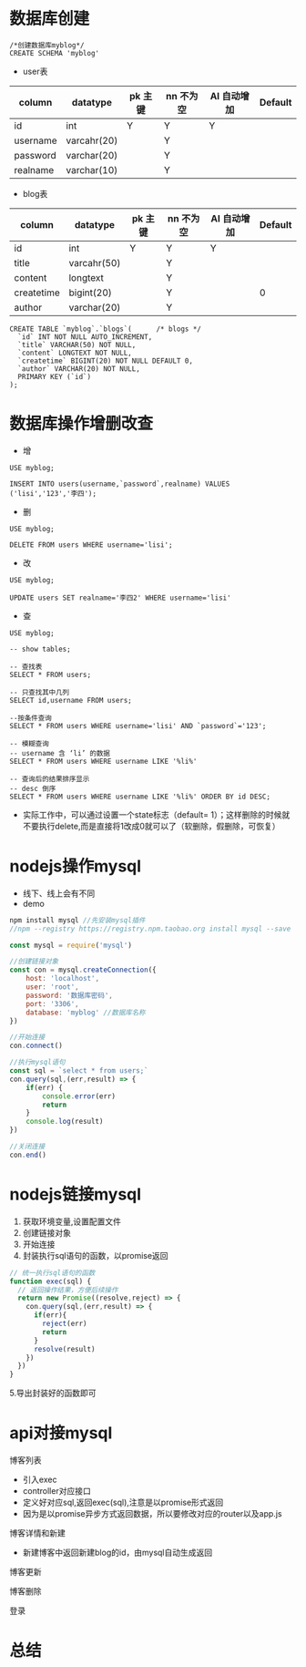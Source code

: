 # 数据库创建

```mysql
/*创建数据库myblog*/
CREATE SCHEMA 'myblog'
```

- user表

| column   | datatype    | pk 主键 | nn 不为空 | AI 自动增加 | Default |
| -------- | ----------- | ------- | --------- | ----------- | ------- |
| id       | int         | Y       | Y         | Y           |         |
| username | varcahr(20) |         | Y         |             |         |
| password | varchar(20) |         | Y         |             |         |
| realname | varchar(10) |         | Y         |             |         |

- blog表

| column     | datatype    | pk 主键 | nn 不为空 | AI 自动增加 | Default |
| ---------- | ----------- | ------- | --------- | ----------- | ------- |
| id         | int         | Y       | Y         | Y           |         |
| title      | varcahr(50) |         | Y         |             |         |
| content    | longtext    |         | Y         |             |         |
| createtime | bigint(20)  |         | Y         |             | 0       |
| author     | varchar(20) |         | Y         |             |         |

```mysql
CREATE TABLE `myblog`.`blogs`(		/* blogs */  
  `id` INT NOT NULL AUTO_INCREMENT,
  `title` VARCHAR(50) NOT NULL,
  `content` LONGTEXT NOT NULL,
  `createtime` BIGINT(20) NOT NULL DEFAULT 0,
  `author` VARCHAR(20) NOT NULL,
  PRIMARY KEY (`id`)
);
```



# 数据库操作增删改查

- 增

```mysql
USE myblog;

INSERT INTO users(username,`password`,realname) VALUES ('lisi','123','李四');
```

- 删

```mysql
USE myblog;

DELETE FROM users WHERE username='lisi';
```

- 改

```mysql
USE myblog;

UPDATE users SET realname='李四2' WHERE username='lisi'
```

- 查

```mysql
USE myblog;

-- show tables;

-- 查找表
SELECT * FROM users;

-- 只查找其中几列
SELECT id,username FROM users;

--按条件查询
SELECT * FROM users WHERE username='lisi' AND `password`='123';

-- 模糊查询
-- username 含 ‘li’ 的数据
SELECT * FROM users WHERE username LIKE '%li%'

-- 查询后的结果排序显示
-- desc 倒序
SELECT * FROM users WHERE username LIKE '%li%' ORDER BY id DESC;
```

- 实际工作中，可以通过设置一个state标志（default= 1）；这样删除的时候就不要执行delete,而是直接将1改成0就可以了（软删除，假删除，可恢复）

# nodejs操作mysql

- 线下、线上会有不同
- demo

```javascript
npm install mysql //先安装mysql插件
//npm --registry https://registry.npm.taobao.org install mysql --save

const mysql = require('mysql')

//创建链接对象
const con = mysql.createConnection({
	host: 'localhost',
	user: 'root',
	password: '数据库密码',
	port: '3306',
	database: 'myblog' //数据库名称
})

//开始连接
con.connect()

//执行mysql语句
const sql = `select * from users;`
con.query(sql,(err,result) => {
    if(err) {
        console.error(err)
        return
    }
    console.log(result)
})

//关闭连接
con.end()
```

# nodejs链接mysql

1. 获取环境变量,设置配置文件
2. 创建链接对象
3. 开始连接
4. 封装执行sql语句的函数，以promise返回

```javascript
// 统一执行sql语句的函数
function exec(sql) {
  // 返回操作结果，方便后续操作
  return new Promise((resolve,reject) => {
    con.query(sql,(err,result) => {
      if(err){
        reject(err)
        return
      }
      resolve(result)
    })
  })
}
```

  5.导出封装好的函数即可

# api对接mysql

博客列表

- 引入exec
- controller对应接口
- 定义好对应sql,返回exec(sql),注意是以promise形式返回
- 因为是以promise异步方式返回数据，所以要修改对应的router以及app.js

博客详情和新建

- 新建博客中返回新建blog的id，由mysql自动生成返回

博客更新

博客删除

登录

# 总结
